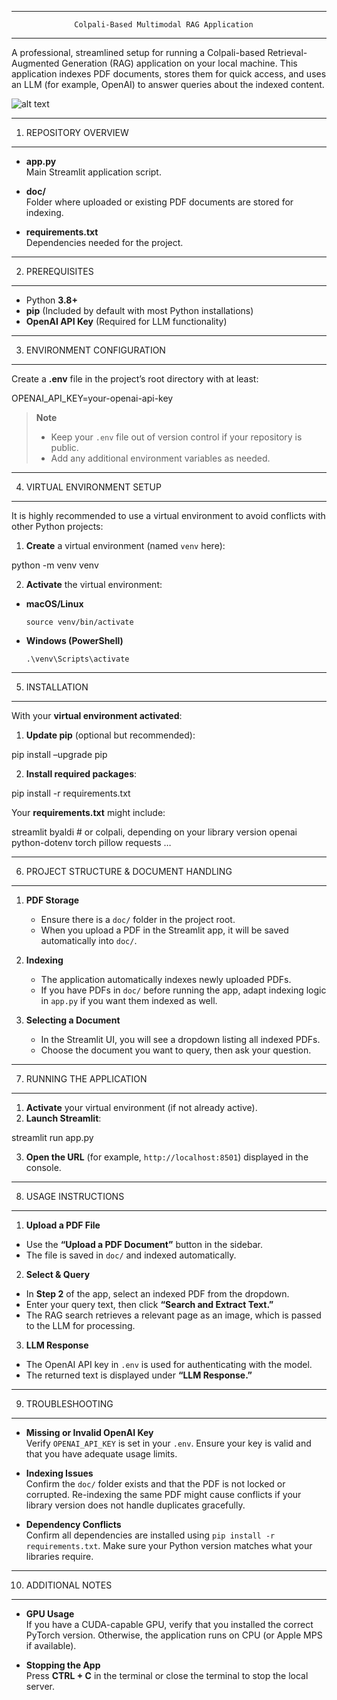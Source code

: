 --------------------------------------------------------------------------------
                  Colpali-Based Multimodal RAG Application
--------------------------------------------------------------------------------

A professional, streamlined setup for running a Colpali-based Retrieval-Augmented Generation (RAG) application on your local machine. This application indexes PDF documents, stores them for quick access, and uses an LLM (for example, OpenAI) to answer queries about the indexed content.

![alt text]([http://url/to/img.png](https://cdn-uploads.huggingface.co/production/uploads/60f2e021adf471cbdf8bb660/La8vRJ_dtobqs6WQGKTzB.png))



--------------------------------------------------------------------------------
1. REPOSITORY OVERVIEW
--------------------------------------------------------------------------------

- **app.py**  
  Main Streamlit application script.

- **doc/**  
  Folder where uploaded or existing PDF documents are stored for indexing.


- **requirements.txt**  
  Dependencies needed for the project.


--------------------------------------------------------------------------------
2. PREREQUISITES
--------------------------------------------------------------------------------

- Python **3.8+**  
- **pip** (Included by default with most Python installations)  
- **OpenAI API Key** (Required for LLM functionality)


--------------------------------------------------------------------------------
3. ENVIRONMENT CONFIGURATION
--------------------------------------------------------------------------------

Create a **.env** file in the project’s root directory with at least:

OPENAI_API_KEY=your-openai-api-key

> **Note**  
> - Keep your `.env` file out of version control if your repository is public.  
> - Add any additional environment variables as needed.


--------------------------------------------------------------------------------
4. VIRTUAL ENVIRONMENT SETUP
--------------------------------------------------------------------------------

It is highly recommended to use a virtual environment to avoid conflicts with other Python projects:

1. **Create** a virtual environment (named `venv` here):

python -m venv venv

2. **Activate** the virtual environment:
- **macOS/Linux**  
  ```
  source venv/bin/activate
  ```
- **Windows (PowerShell)**  
  ```
  .\venv\Scripts\activate
  ```


--------------------------------------------------------------------------------
5. INSTALLATION
--------------------------------------------------------------------------------

With your **virtual environment activated**:

1. **Update pip** (optional but recommended):

pip install –upgrade pip

2. **Install required packages**:

pip install -r requirements.txt

Your **requirements.txt** might include:

streamlit
byaldi          # or colpali, depending on your library version
openai
python-dotenv
torch
pillow
requests
…

--------------------------------------------------------------------------------
6. PROJECT STRUCTURE & DOCUMENT HANDLING
--------------------------------------------------------------------------------

1. **PDF Storage**  
   - Ensure there is a `doc/` folder in the project root.  
   - When you upload a PDF in the Streamlit app, it will be saved automatically into `doc/`.

2. **Indexing**  
   - The application automatically indexes newly uploaded PDFs.  
   - If you have PDFs in `doc/` before running the app, adapt indexing logic in `app.py` if you want them indexed as well.

3. **Selecting a Document**  
   - In the Streamlit UI, you will see a dropdown listing all indexed PDFs.  
   - Choose the document you want to query, then ask your question.


--------------------------------------------------------------------------------
7. RUNNING THE APPLICATION
--------------------------------------------------------------------------------

1. **Activate** your virtual environment (if not already active).  
2. **Launch Streamlit**:

streamlit run app.py


3. **Open the URL** (for example, `http://localhost:8501`) displayed in the console.


--------------------------------------------------------------------------------
8. USAGE INSTRUCTIONS
--------------------------------------------------------------------------------

1. **Upload a PDF File**  
- Use the **“Upload a PDF Document”** button in the sidebar.  
- The file is saved in `doc/` and indexed automatically.

2. **Select & Query**  
- In **Step 2** of the app, select an indexed PDF from the dropdown.  
- Enter your query text, then click **“Search and Extract Text.”**  
- The RAG search retrieves a relevant page as an image, which is passed to the LLM for processing.

3. **LLM Response**  
- The OpenAI API key in `.env` is used for authenticating with the model.  
- The returned text is displayed under **“LLM Response.”**


--------------------------------------------------------------------------------
9. TROUBLESHOOTING
--------------------------------------------------------------------------------

- **Missing or Invalid OpenAI Key**  
Verify `OPENAI_API_KEY` is set in your `.env`. Ensure your key is valid and that you have adequate usage limits.

- **Indexing Issues**  
Confirm the `doc/` folder exists and that the PDF is not locked or corrupted. Re-indexing the same PDF might cause conflicts if your library version does not handle duplicates gracefully.

- **Dependency Conflicts**  
Confirm all dependencies are installed using `pip install -r requirements.txt`. Make sure your Python version matches what your libraries require.


--------------------------------------------------------------------------------
10. ADDITIONAL NOTES
--------------------------------------------------------------------------------

- **GPU Usage**  
If you have a CUDA-capable GPU, verify that you installed the correct PyTorch version. Otherwise, the application runs on CPU (or Apple MPS if available).

- **Stopping the App**  
Press **CTRL + C** in the terminal or close the terminal to stop the local server.


